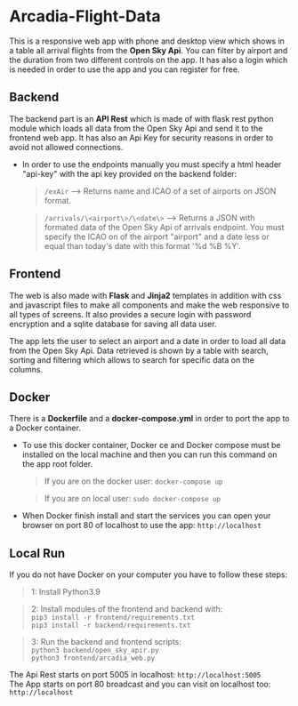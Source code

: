 # Arcadia-Flight-Data
This is a responsive web app with phone and desktop view which shows in a table all arrival flights from the **Open Sky Api**. You can filter by airport and the duration from two different controls on the app. It has also a login which is needed in order to use the app and you can register for free.


## Backend

The backend part is an **API Rest** which is made of with flask rest python module which loads all data from the Open Sky Api and send it to the frontend web app. It has also an Api Key for security reasons in order to avoid not allowed connections.
- In order to use the endpoints manually you must specify a html header "api-key" with the api key provided on the backend folder:
	>```/exAir```  --> Returns name and ICAO of a set of airports on JSON format.
	
	>```/arrivals/\<airport\>/\<date\>``` --> Returns a JSON with formated data of the Open Sky Api of arrivals endpoint. You must specify the ICAO on of the airport "airport" and a date less or equal than today's date with this format '%d %B %Y'.


## Frontend

The web is also made with **Flask** and **Jinja2** templates in addition with css and javascript files to make all components and make the web responsive to all types of screens. It also provides a secure login with password encryption and a sqlite database for saving all data user.

The app lets the user to select an airport and a date in order to load all data from the Open Sky Api. Data retrieved is shown by a table with search, sorting and filtering which allows to search for specific data on the columns.

## Docker

There is a **Dockerfile** and a **docker-compose.yml** in order to port the app to a Docker container.

- To use this docker container, Docker ce and Docker compose must be installed on the local machine and then you can run this command on the app root folder.
	> If you are on the docker user:
	```docker-compose up```

	> If you are on local user:
	```sudo docker-compose up```
- When Docker finish install and start the services you can open your browser on port 80 of localhost to use the app: ```http://localhost```

## Local Run
If you do not have Docker on your computer you have to follow these steps:
> 1: Install Python3.9

> 2: Install modules of the frontend and backend with:<br/>
> ```pip3 install -r frontend/requirements.txt```<br/>
> ```pip3 install -r backend/requirements.txt```

> 3: Run the backend and frontend scripts:<br/>
> ```python3 backend/open_sky_apir.py```<br/>
> ```python3 frontend/arcadia_web.py```

The Api Rest starts on port 5005 in localhost: ```http://localhost:5005```<br/>
The App starts on port 80 broadcast and you can visit on localhost too: ```http://localhost```
